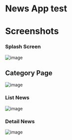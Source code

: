 # News App test


# Screenshots

### Splash Screen
![image](https://github.com/Daffayy/news_app_test/assets/94030266/39ee039c-b318-483a-acc4-e06c90919e2a)


## Category Page
![image](https://github.com/Daffayy/news_app_test/assets/94030266/bc9b4e16-63f2-4d06-872a-6e7bba8596a8)


### List News
![image](https://github.com/Daffayy/news_app_test/assets/94030266/fc90a122-c348-411c-abe9-101ebe1d662f)


### Detail News
![image](https://github.com/Daffayy/news_app_test/assets/94030266/8a593e2e-9b1a-4cbc-b349-0e1192b6fac4)



